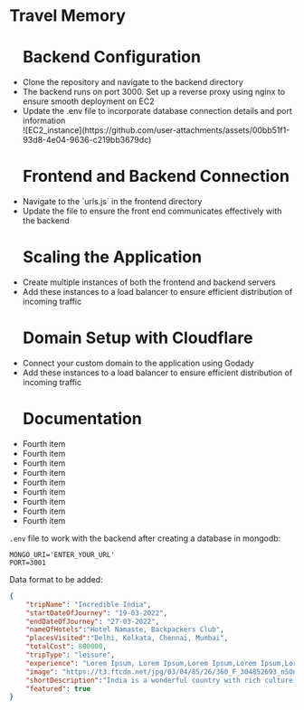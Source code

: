 # Travel Memory

<ul>
<h1>Backend Configuration</h1>
  <li>Clone the repository and navigate to the backend directory</li>
  <li>The backend runs on port 3000. Set up a reverse proxy using nginx to ensure smooth deployment on EC2</li>
  <li>Update the .env file to incorporate database connection details and port information</li>
  ![EC2_instance](https://github.com/user-attachments/assets/00bb51f1-93d8-4e04-9636-c219bb3679dc)

<h1>Frontend and Backend Connection</h2>
    
  <li>Navigate to the `urls.js` in the frontend directory</li>
  <li>Update the file to ensure the front end communicates effectively with the backend</li>

<h1>Scaling the Application</h3>
  <li>Create multiple instances of both the frontend and backend servers</li>
  <li>Add these instances to a load balancer to ensure efficient distribution of incoming traffic</li>
<h1>Domain Setup with Cloudflare</h4>
  
  <li>Connect your custom domain to the application using Godady</li>
  <li>Add these instances to a load balancer to ensure efficient distribution of incoming traffic</li>
<h1>Documentation</h5>


  <li>Fourth item</li>
  <li>Fourth item</li>
  <li>Fourth item</li>
  <li>Fourth item</li>
  <li>Fourth item</li>
  <li>Fourth item</li>
  <li>Fourth item</li>
  <li>Fourth item</li>
  <li>Fourth item</li>
    
</ul>


`.env` file to work with the backend after creating a database in mongodb: 

```
MONGO_URI='ENTER_YOUR_URL'
PORT=3001
```

Data format to be added: 

```json
{
    "tripName": "Incredible India",
    "startDateOfJourney": "19-03-2022",
    "endDateOfJourney": "27-03-2022",
    "nameOfHotels":"Hotel Namaste, Backpackers Club",
    "placesVisited":"Delhi, Kolkata, Chennai, Mumbai",
    "totalCost": 800000,
    "tripType": "leisure",
    "experience": "Lorem Ipsum, Lorem Ipsum,Lorem Ipsum,Lorem Ipsum,Lorem Ipsum,Lorem Ipsum,Lorem Ipsum,Lorem Ipsum,Lorem Ipsum,Lorem Ipsum,Lorem Ipsum,Lorem Ipsum,Lorem Ipsum,Lorem Ipsum,Lorem Ipsum,Lorem Ipsum,Lorem Ipsum,Lorem Ipsum,Lorem Ipsum,Lorem Ipsum,Lorem Ipsum,Lorem Ipsum,Lorem Ipsum,Lorem Ipsum,Lorem Ipsum,Lorem Ipsum,Lorem Ipsum, ",
    "image": "https://t3.ftcdn.net/jpg/03/04/85/26/360_F_304852693_nSOn9KvUgafgvZ6wM0CNaULYUa7xXBkA.jpg",
    "shortDescription":"India is a wonderful country with rich culture and good people.",
    "featured": true
}
```
